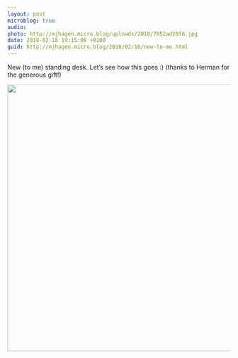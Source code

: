 ```yaml
---
layout: post
microblog: true
audio: 
photo: http://mjhagen.micro.blog/uploads/2018/7052ad20f8.jpg
date: 2018-02-16 19:15:08 +0100
guid: http://mjhagen.micro.blog/2018/02/16/new-to-me.html
---
```

New (to me) standing desk. Let’s see how this goes :)
(thanks to Herman for the generous gift!)

<img src="http://mjhagen.micro.blog/uploads/2018/7052ad20f8.jpg" width="600" height="600" />
